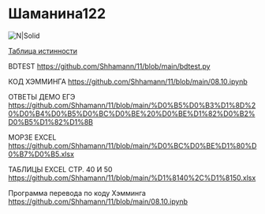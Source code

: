# Шаманина122
![N|Solid](https://upload.wikimedia.org/wikipedia/commons/thumb/a/ad/Батон_Слобожанский_Харьков.JPG/280px-Батон_Слобожанский_Харьков.JPG)

[Таблица истинности](https://github.com/Shhamann/11/blob/main/%D1%82%D0%B0%D0%B1%D0%BB%20%D0%B8%D1%81%D1%82%D0%B8%D0%BD%D0%BE%D1%81%D1%82%D0%B8.xlsx)

BDTEST https://github.com/Shhamann/11/blob/main/bdtest.py

КОД ХЭММИНГА https://github.com/Shhamann/11/blob/main/08.10.ipynb

ОТВЕТЫ ДЕМО ЕГЭ https://github.com/Shhamann/11/blob/main/%D0%B5%D0%B3%D1%8D%20%D0%B4%D0%B5%D0%BC%D0%BE%20%D0%BE%D1%82%D0%B2%D0%B5%D1%82%D1%8B

МОРЗЕ EXCEL https://github.com/Shhamann/11/blob/main/%D0%BC%D0%BE%D1%80%D0%B7%D0%B5.xlsx

ТАБЛИЦЫ EXCEL СТР. 40 И 50 https://github.com/Shhamann/11/blob/main/%D1%8140%2C%D1%8150.xlsx

Программа перевода по коду Хэмминга https://github.com/Shhamann/11/blob/main/08.10.ipynb
